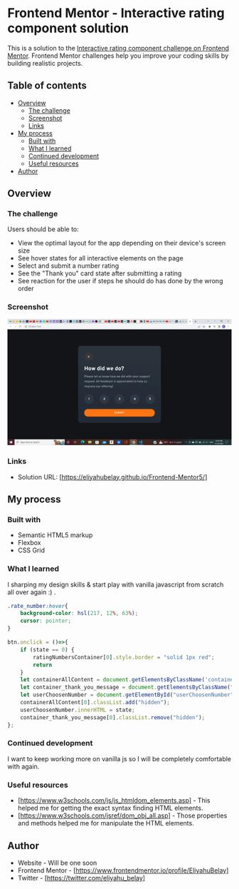 # Frontend Mentor - Interactive rating component solution

This is a solution to the [Interactive rating component challenge on Frontend Mentor](https://www.frontendmentor.io/challenges/interactive-rating-component-koxpeBUmI). Frontend Mentor challenges help you improve your coding skills by building realistic projects. 

## Table of contents

- [Overview](#overview)
  - [The challenge](#the-challenge)
  - [Screenshot](#screenshot)
  - [Links](#links)
- [My process](#my-process)
  - [Built with](#built-with)
  - [What I learned](#what-i-learned)
  - [Continued development](#continued-development)
  - [Useful resources](#useful-resources)
- [Author](#author)


## Overview

### The challenge

Users should be able to:

- View the optimal layout for the app depending on their device's screen size
- See hover states for all interactive elements on the page
- Select and submit a number rating
- See the "Thank you" card state after submitting a rating
- See reaction for the user if steps he should do has done by the wrong order

### Screenshot

![screen shot of the project](./images/Screenshot.png)


### Links

- Solution URL: [https://eliyahubelay.github.io/Frontend-Mentor5/]

## My process

### Built with

- Semantic HTML5 markup
- Flexbox
- CSS Grid

### What I learned

I sharping my design skills & start play with vanilla javascript from scratch all over again :) . 


```css
.rate_number:hover{
    background-color: hsl(217, 12%, 63%);
    cursor: pointer;
}
```
```js
btn.onclick = ()=>{
    if (state == 0) {
        ratingNumbersContainer[0].style.border = "solid 1px red";
        return
    }
    let containerAllContent = document.getElementsByClassName('container_all_content');
    let container_thank_you_message = document.getElementsByClassName("container_thank_you_message");
    let userChoosenNumber = document.getElementById("userChoosenNumber");
    containerAllContent[0].classList.add("hidden");
    userChoosenNumber.innerHTML = state;
    container_thank_you_message[0].classList.remove("hidden");
};
```


### Continued development

I want to keep working more on vanilla js so I will be completely comfortable with again.

### Useful resources

- [https://www.w3schools.com/js/js_htmldom_elements.asp] - This helped me for getting the exact syntax finding HTML elements.
- [https://www.w3schools.com/jsref/dom_obj_all.asp] - Those properties and methods helped me for manipulate the HTML elements.


## Author

- Website - Will be one soon
- Frontend Mentor - [https://www.frontendmentor.io/profile/EliyahuBelay]
- Twitter - [https://twitter.com/eliyahu_belay]

